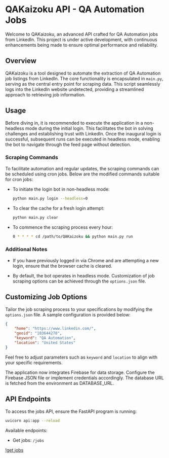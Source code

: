 # QAKaizoku API - QA Automation Jobs

Welcome to QAKaizoku, an advanced API crafted for QA Automation jobs from LinkedIn. This project is under active development, with continuous enhancements being made to ensure optimal performance and reliability.

## Overview

QAKaizoku is a tool designed to automate the extraction of QA Automation job listings from LinkedIn. The core functionality is encapsulated in `main.py`, serving as the central entry point for scraping data. This script seamlessly logs into the LinkedIn website undetected, providing a streamlined approach to retrieving job information.

## Usage

Before diving in, it is recommended to execute the application in a non-headless mode during the initial login. This facilitates the bot in solving challenges and establishing trust with LinkedIn. Once the inaugural login is successful, subsequent runs can be executed in headless mode, enabling the bot to navigate through the feed page without detection.

### Scraping Commands

To facilitate automation and regular updates, the scraping commands can be scheduled using cron jobs. Below are the modified commands suitable for cron jobs:

- To initiate the login bot in non-headless mode:
  ```bash
  python main.py login --headless=0
  ```

- To clear the cache for a fresh login attempt:
  ```bash
  python main.py clear
  ```

- To commence the scraping process every hour:
  ```bash
  0 * * * * cd /path/to/QAKaizoku && python main.py run
  ```


### Additional Notes

- If you have previously logged in via Chrome and are attempting a new login, ensure that the browser cache is cleared.

- By default, the bot operates in headless mode. Customization of job scraping options can be achieved through the `options.json` file.

## Customizing Job Options

Tailor the job scraping process to your specifications by modifying the `options.json` file. A sample configuration is provided below:

```json
{
	"home": "https://www.linkedin.com/",
	"geoid": "103644278",
	"keyword": "QA Automation",
	"location": "United States"
}
```

Feel free to adjust parameters such as `keyword` and `location` to align with your specific requirements.

The application now integrates Firebase for data storage. Configure the Firebase JSON file or implement credentials accordingly. The database URL is fetched from the environment as DATABASE_URL.


## API Endpoints

To access the jobs API, ensure the FastAPI program is running:

```bash
uvicorn api:app --reload
```

Available endpoints:

- Get jobs: `/jobs`

[!get jobs](examples/example_get_jobs.png")